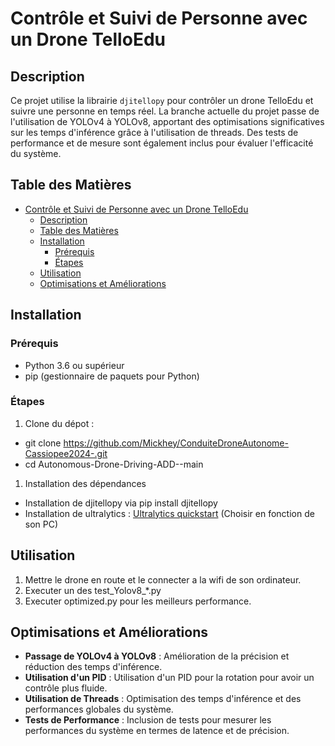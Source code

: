 # Contrôle et Suivi de Personne avec un Drone TelloEdu

## Description

Ce projet utilise la librairie `djitellopy` pour contrôler un drone TelloEdu et suivre une personne en temps réel. La branche actuelle du projet passe de l'utilisation de YOLOv4 à YOLOv8, apportant des optimisations significatives sur les temps d'inférence grâce à l'utilisation de threads. Des tests de performance et de mesure sont également inclus pour évaluer l'efficacité du système.

## Table des Matières

- [Contrôle et Suivi de Personne avec un Drone TelloEdu](#contrôle-et-suivi-de-personne-avec-un-drone-telloedu)
  - [Description](#description)
  - [Table des Matières](#table-des-matières)
  - [Installation](#installation)
    - [Prérequis](#prérequis)
    - [Étapes](#étapes)
  - [Utilisation](#utilisation)
  - [Optimisations et Améliorations](#optimisations-et-améliorations)

## Installation

### Prérequis

- Python 3.6 ou supérieur
- pip (gestionnaire de paquets pour Python)

### Étapes

1. Clone du dépot :

- git clone <https://github.com/Mickhey/ConduiteDroneAutonome-Cassiopee2024-.git>
- cd Autonomous-Drone-Driving-ADD--main

1. Installation des dépendances

- Installation de djitellopy via pip install djitellopy
- Installation de ultralytics : [Ultralytics quickstart](https://docs.ultralytics.com/quickstart/) (Choisir en fonction de son PC)

## Utilisation

1. Mettre le drone en route et le connecter a la wifi de son ordinateur.
2. Executer un des test_Yolov8_*.py
3. Executer optimized.py pour les meilleurs performance.

## Optimisations et Améliorations

- **Passage de YOLOv4 à YOLOv8** : Amélioration de la précision et réduction des temps d'inférence.
- **Utilisation d'un PID** : Utilisation d'un PID pour la rotation pour avoir un contrôle plus fluide.
- **Utilisation de Threads** : Optimisation des temps d'inférence et des performances globales du système.
- **Tests de Performance** : Inclusion de tests pour mesurer les performances du système en termes de latence et de précision.
